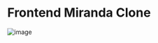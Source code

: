 # Frontend Miranda Clone
![image](https://github.com/BroLetsCodeIt/Frontend_Clone_Miranda/assets/113767803/88e59a90-de13-46bd-98a6-191acb957e27)

